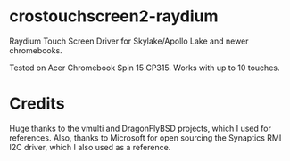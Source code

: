 # crostouchscreen2-raydium
Raydium Touch Screen Driver for Skylake/Apollo Lake and newer chromebooks.

Tested on Acer Chromebook Spin 15 CP315. Works with up to 10 touches.

# Credits

Huge thanks to the vmulti and DragonFlyBSD projects, which I used for references. Also, thanks to Microsoft for open sourcing the Synaptics RMI I2C driver, which I also used as a reference.
